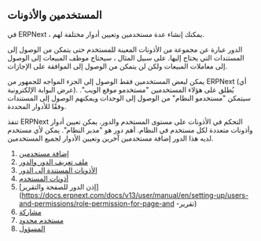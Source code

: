 ## المستخدمين والأذونات

في ERPNext ، يمكنك إنشاء عدة مستخدمين وتعيين أدوار مختلفة لهم.

الدور عبارة عن مجموعة من الأذونات المعينة للمستخدم حتى يتمكن من الوصول إلى المستندات التي يحتاج إليها. على سبيل المثال ، سيحتاج موظف المبيعات إلى الوصول إلى معاملات المبيعات ولكن لن يتمكن من الوصول إلى الموافقة على الإجازات.

يمكن لبعض المستخدمين فقط الوصول إلى الجزء المواجه للجمهور من ERPNext (أي عرض البوابة الإلكترونية). يُطلق على هؤلاء المستخدمين "مستخدمو موقع الويب". سيتمكن "مستخدمو النظام" من الوصول إلى الوحدات ويمكنهم الوصول إلى المستندات وفقًا للأدوار المحددة.

تنفذ ERPNext التحكم في الأذونات على مستوى المستخدم والدور. يمكن تعيين أدوار وأذونات متعددة لكل مستخدم في النظام. أهم دور هو "مدير النظام". يمكن لأي مستخدم لديه هذا الدور إضافة مستخدمين آخرين وتعيين الأدوار لجميع المستخدمين.

1. [إضافة مستخدمين](https://docs.erpnext.com/docs/v13/user/manual/en/setting-up/users-and-permissions/adding-users)
2. [ملف تعريف الدور والدور](https://docs.erpnext.com/docs/v13/user/manual/en/setting-up/users-and-permissions/role-and-role-profile)
3. [الأذونات المستندة إلى الدور](https://docs.erpnext.com/docs/v13/user/manual/en/setting-up/users-and-permissions/role-based-permissions)
4. [أذونات المستخدم](https://docs.erpnext.com/docs/v13/user/manual/en/setting-up/users-and-permissions/user-permissions)
5. [إذن الدور للصفحة والتقرير](https://docs.erpnext.com/docs/v13/user/manual/en/setting-up/users-and-permissions/role-permission-for-page-and -تقرير)
6. [مشاركة](https://docs.erpnext.com/docs/v13/user/manual/en/setting-up/users-and-permissions/sharing)
7. [مستخدم محدود](https://docs.erpnext.com/docs/v13/user/manual/en/setting-up/users-and-permissions/limited-user)
8. [المسؤول](https://docs.erpnext.com/docs/v13/user/manual/en/setting-up/users-and-permissions/administration)